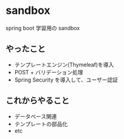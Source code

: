 # sandbox
spring boot 学習用の sandbox

## やったこと
* テンプレートエンジン(Thymeleaf)を導入
* POST + バリデーション処理
* Spring Security を導入して、ユーザー認証

## これからやること
* データベース関連
* テンプレートの部品化
* etc
